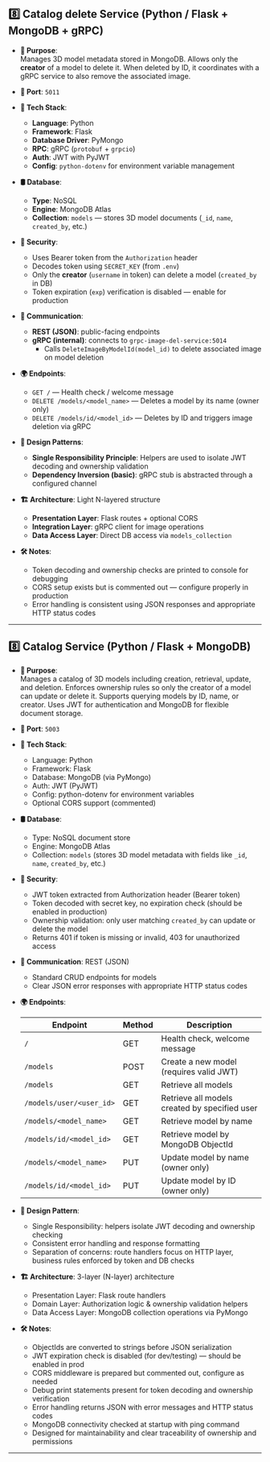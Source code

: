 ## 8️⃣ **Catalog delete Service** (Python / Flask + MongoDB + gRPC)

- **🧠 Purpose**:  
  Manages 3D model metadata stored in MongoDB. Allows only the **creator** of a model to delete it. When deleted by ID, it coordinates with a gRPC service to also remove the associated image.

- **🧪 Port**: `5011`

- **🧰 Tech Stack**:
  - **Language**: Python  
  - **Framework**: Flask  
  - **Database Driver**: PyMongo  
  - **RPC**: gRPC (`protobuf` + `grpcio`)  
  - **Auth**: JWT with PyJWT  
  - **Config**: `python-dotenv` for environment variable management

- **🛢️ Database**:
  - **Type**: NoSQL  
  - **Engine**: MongoDB Atlas  
  - **Collection**: `models` — stores 3D model documents (`_id`, `name`, `created_by`, etc.)

- **🔐 Security**:
  - Uses Bearer token from the `Authorization` header
  - Decodes token using `SECRET_KEY` (from `.env`)
  - Only the **creator** (`username` in token) can delete a model (`created_by` in DB)
  - Token expiration (`exp`) verification is disabled — enable for production

- **📡 Communication**:
  - **REST (JSON)**: public-facing endpoints  
  - **gRPC (internal)**: connects to `grpc-image-del-service:5014`  
    - Calls `DeleteImageByModelId(model_id)` to delete associated image on model deletion

- **🌍 Endpoints**:
  - `GET /` — Health check / welcome message  
  - `DELETE /models/<model_name>` — Deletes a model by its name (owner only)  
  - `DELETE /models/id/<model_id>` — Deletes by ID and triggers image deletion via gRPC

- **🎨 Design Patterns**:
  - **Single Responsibility Principle**: Helpers are used to isolate JWT decoding and ownership validation  
  - **Dependency Inversion (basic)**: gRPC stub is abstracted through a configured channel

- **🏗️ Architecture**: Light N-layered structure
  - **Presentation Layer**: Flask routes + optional CORS  
  - **Integration Layer**: gRPC client for image operations  
  - **Data Access Layer**: Direct DB access via `models_collection`

- **🛠️ Notes**:
  - Token decoding and ownership checks are printed to console for debugging  
  - CORS setup exists but is commented out — configure properly in production  
  - Error handling is consistent using JSON responses and appropriate HTTP status codes

---

## 8️⃣ **Catalog Service** (Python / Flask + MongoDB)

- **🧠 Purpose**:  
  Manages a catalog of 3D models including creation, retrieval, update, and deletion. Enforces ownership rules so only the creator of a model can update or delete it. Supports querying models by ID, name, or creator. Uses JWT for authentication and MongoDB for flexible document storage.

- **🧪 Port**: `5003`

- **🧰 Tech Stack**:  
  - Language: Python  
  - Framework: Flask  
  - Database: MongoDB (via PyMongo)  
  - Auth: JWT (PyJWT)  
  - Config: python-dotenv for environment variables  
  - Optional CORS support (commented)

- **🛢️ Database**:  
  - Type: NoSQL document store  
  - Engine: MongoDB Atlas  
  - Collection: `models` (stores 3D model metadata with fields like `_id`, `name`, `created_by`, etc.)

- **🔐 Security**:  
  - JWT token extracted from Authorization header (Bearer token)  
  - Token decoded with secret key, no expiration check (should be enabled in production)  
  - Ownership validation: only user matching `created_by` can update or delete the model  
  - Returns 401 if token is missing or invalid, 403 for unauthorized access

- **📡 Communication**: REST (JSON)  
  - Standard CRUD endpoints for models  
  - Clear JSON error responses with appropriate HTTP status codes

- **🌍 Endpoints**:

  | Endpoint                   | Method | Description                                   |
  |----------------------------|--------|-----------------------------------------------|
  | `/`                        | GET    | Health check, welcome message                 |
  | `/models`                  | POST   | Create a new model (requires valid JWT)      |
  | `/models`                  | GET    | Retrieve all models                           |
  | `/models/user/<user_id>`   | GET    | Retrieve all models created by specified user|
  | `/models/<model_name>`     | GET    | Retrieve model by name                         |
  | `/models/id/<model_id>`    | GET    | Retrieve model by MongoDB ObjectId            |
  | `/models/<model_name>`     | PUT    | Update model by name (owner only)             |
  | `/models/id/<model_id>`    | PUT    | Update model by ID (owner only)                |

- **🎨 Design Pattern**:  
  - Single Responsibility: helpers isolate JWT decoding and ownership checking  
  - Consistent error handling and response formatting  
  - Separation of concerns: route handlers focus on HTTP layer, business rules enforced by token and DB checks

- **🏗️ Architecture**: 3-layer (N-layer) architecture  
  - Presentation Layer: Flask route handlers  
  - Domain Layer: Authorization logic & ownership validation helpers  
  - Data Access Layer: MongoDB collection operations via PyMongo

- **🛠️ Notes**:  
  - ObjectIds are converted to strings before JSON serialization  
  - JWT expiration check is disabled (for dev/testing) — should be enabled in prod  
  - CORS middleware is prepared but commented out, configure as needed  
  - Debug print statements present for token decoding and ownership verification  
  - Error handling returns JSON with error messages and HTTP status codes  
  - MongoDB connectivity checked at startup with ping command  
  - Designed for maintainability and clear traceability of ownership and permissions

---

